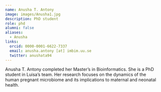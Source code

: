 ```yaml
---
name: Anusha T. Antony
image: images/Anusha1.jpg
description: PhD student
role: phd
alumni: false
aliases:
  - Anusha
links:
  orcid: 0000-0001-6622-7337
  email: anusha.antony [at] imbim.uu.se
  twitter: anushata94
---
```

Anusha T. Antony completed her Master’s in Bioinformatics. She is a PhD student in Luisa’s team. Her research focuses on the dynamics of the human pregnant microbiome and its implications to maternal and neonatal health.